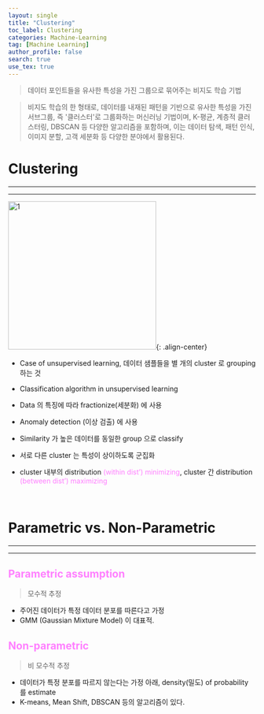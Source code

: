```yaml
---
layout: single
title: "Clustering"
toc_label: Clustering
categories: Machine-Learning
tag: [Machine Learning]
author_profile: false
search: true
use_tex: true
---
```


> 데이터 포인트들을 유사한 특성을 가진 그룹으로 묶어주는 비지도 학습 기법

> 비지도 학습의 한 형태로, 데이터를 내재된 패턴을 기반으로 유사한 특성을 가진 서브그룹, 즉 '클러스터'로 그룹화하는 머신러닝 기법이며, K-평균, 계층적 클러스터링, DBSCAN 등 다양한 알고리즘을 포함하며, 
> 이는 데이터 탐색, 패턴 인식, 이미지 분할, 고객 세분화 등 다양한 분야에서 활용된다.


# Clustering

---

---

<img width="301" alt="1" src="https://github.com/woo-kyu/woo-kyu.github.io/assets/102133610/b3bf3733-a4ac-4637-89b7-be19a5d36fcd">{: .align-center}


- Case of unsupervised learning, 데이터 샘플들을 별 개의 cluster 로 grouping 하는 것

- Classification algorithm in unsupervised learning

- Data 의 특징에 따라 fractionize(세분화) 에 사용

- Anomaly detection (이상 검출) 에 사용

- Similarity 가 높은 데이터를 동일한 group 으로 classify

- 서로 다른 cluster 는 특성이 상이하도록 군집화

- cluster 내부의 distribution <span style='color:#ff7fff'>(within dist’) minimizing</span>, cluster 간 distribution <span style='color:#ff7fff'>(between dist’) maximizing</span>

<br>


# Parametric vs. Non-Parametric

---

---

## <span style='color:#ff7fff'>Parametric assumption</span>

> 모수적 추정


- 주어진 데이터가 특정 데이터 분포를 따른다고 가정
- GMM (Gaussian Mixture Model) 이 대표적.

## <span style='color:#ff7fff'>Non-parametric</span>

> 비 모수적 추정


- 데이터가 특정 분포를 따르지 않는다는 가정 아래, density(밀도) of probability 를 estimate
- K-means, Mean Shift, DBSCAN 등의 알고리즘이 있다.